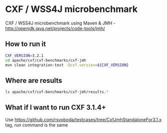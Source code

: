 # CXF / WSS4J microbenchmark
CXF / WSS4J microbenchmark using Maven & JMH - http://openjdk.java.net/projects/code-tools/jmh/

## How to run it
```bash
CXF_VERSION=3.2.1
cd apache/cxf/cxf-benchmarks/cxf-jmh
mvn clean integration-test -Dcxf.version=${CXF_VERSION}
```

## Where are results
```bash
ls apache/cxf/cxf-benchmarks/cxf-jmh/results.*
```

## What if I want to run CXF 3.1.4+
Use https://github.com/rsvoboda/testcases/tree/CxfJmhStandaloneFor3.1.x tag, run command is the same